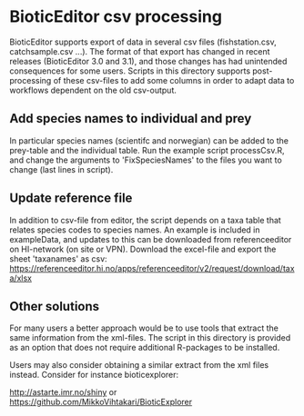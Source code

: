 # BioticEditor csv processing

BioticEditor supports export of data in several csv files (fishstation.csv, catchsample.csv ...). The format of that export has changed in recent releases (BioticEditor 3.0 and 3.1), and those changes has had unintended consequences for some users. Scripts in this directory supports post-processing of these csv-files to add some columns in order to adapt data to workflows dependent on the old csv-output.

## Add species names to individual and prey
In particular species names (scientifc and norwegian) can be added to the prey-table and the individual table. Run the example script processCsv.R, and change the arguments to 'FixSpeciesNames' to the files you want to change (last lines in script).

## Update reference file
In addition to csv-file from editor, the script depends on a taxa table that relates species codes to species names. An example is included in exampleData, and updates to this can be downloaded from referenceeditor on HI-network (on site or VPN). Download the excel-file and export the sheet 'taxanames' as csv: https://referenceeditor.hi.no/apps/referenceeditor/v2/request/download/taxa/xlsx

## Other solutions
For many users a better approach would be to use tools that extract the same information from the xml-files. The script in this directory is provided as an option that does not require additional R-packages to be installed.

Users may also consider obtaining a similar extract from the xml files instead. Consider for instance bioticexplorer:

http://astarte.imr.no/shiny or https://github.com/MikkoVihtakari/BioticExplorer
